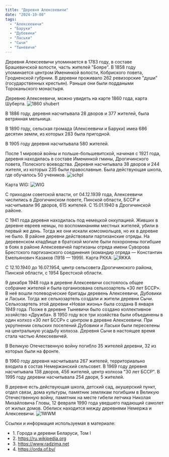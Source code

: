 ```yaml
---
title: "Деревня Алексеевичи"
date: "2024-10-08"
tags: 
  - "Алексеевичи"
  - "Баруки"
  - "Дубовики"
  - "Ласьки"
  - "Сычи"
  - "Тыневичи"
---
```


Деревня Алексеевичи упоминается в 1783 году, в составе Брашевичской волости, часть жителей "Бояре".
В 1858 году упоминается центром Именинкой волости, Кобриского повета, Гродненской губрнии.
В деревни проживало 262 ревизорские "души" (государственных крестьян). Раньше они были поддаными Тороканьского монастыря.

Деревню Алексеевичи, можно увидеть на карте 1860 года, карта Шуберта.
![1860 shubert](https://github.com/user-attachments/assets/35a08e09-bd1a-4c1f-9d16-a55af2cd0e5c)

В 1886 году, деревня насчитывала 28 дворов и 377 жителей, была ветрянная мельница.

В 1890 году, сельская громада (Алексеевичи и Баруки) имеа 686 десятин земли, из которых 283 была пригодной.

В 1905 году деревня насчитывала 580 жителей.

После 1 мировой войны и польше-большевитской, начиная с 1921 года, деревня находилась в составе Именинкой гмины, Дрогичинского повета, Полеского воеводства. Деревня насчитывала 38 дворов и 244 жителя, из которых 235 были православные.
Была действующая школа, где обучалось 50 учеников.
![schpl](https://github.com/user-attachments/assets/3a625b72-0a94-42d8-9ac2-551eab567288)

Карта WIG:
![WIG](https://github.com/user-attachments/assets/eb6c3593-402a-4d9e-b582-027ddd367aed)

С приходом советской власти, от 04.12.1939 года, Алексеевичи числились в Дрогичинском повете, Пинской области, БССР и насчитывали 96 дворов, 615 жителей. С 15.01.1940 в Дрогичинской районе.

С 1941 года деревня находилась под немецкой оккупацией. Живших в деревне евреев немцы, по воспоминаниям местных жителей, убили в первый же день. Тогда же они искали комсомольцев, но их в деревне не было. В районе деревни действовали партизанские отряды. На деревенском кладбище в братской могиле были похоронены погибшие в боях в районе Алексеевичей партизаны отряда имени Суворова Брестского партизанского соединения (командир отряда — Константин Емельянович Казаков (1918 — 1999).
Карта РККА:
![RKKA](https://github.com/user-attachments/assets/92d56484-d5b9-4e67-9f7b-e18f9035b519)

С 12.10.1940 до 16.07.1954, центр сельсовета Дрогичинского района, Пинской области, с 1954 Брестской области.

9 декабря 1948 года в деревне Алексеевичи состоялось общее собрание жителей и была организована сельхозартель «30 лет БССР». В неё вошли полеводческие бригады деревень Алексеевичи, Дубовики и Ласьки. Тогда же сельхозартель создали и жители деревни Сычи. Сельхозартель этой деревни «Новая жизнь» была создана 8 января 1949 года. Позже в деревне Тыневичи было создано коллективное хозяйство «Дружба». В 1950 году все три хозяйства были объединены в один колхоз «30 лет БССР» с центром в деревне Алексеевичи. При укрупнении сельских поселений Дубовики и Ласьки были переселены на центральную усадьбу колхоза. Деревня Сычи в настоящее время стала частью Алексеевичей.

В Великую Отечественную войну погибло 35 жителей деревни, 32 из которых были на фронте.

В 1960 году деревня насчитывала 267 жителей, территориально входила в состав Немержанский сельсовет.
В 1969 году деревня насчитывала 138 дворов, 456 жителей, центр колхоза "30 лет БССР".
В 1995 году деревни насчитывала 254 дворя, 5 жителей.

В деревне есть действующая школа, детский сад, акушерский пункт, отдел связи, дома культуры, памятник землякам погибшим в Великую Отечественную войну, памятник на месте гибели летчика Николая Михайловича Гловы, 12 февраля 1990 года уведшего падающий самолет от жилых домов. Обелиск находится между деревнями Немержа и Алексеевичи.
![1WWM](https://github.com/user-attachments/assets/a1d2667f-5a9e-4042-bf9c-6cbee49fe2d1)

Ссылки и информация используемая в материале:
- 1\. Города и деревни Беларуси, Том I
- 2\. https://ru.wikipedia.org
- 3\. https://www.radzima.net
- 4\. https://orda.of.by/

